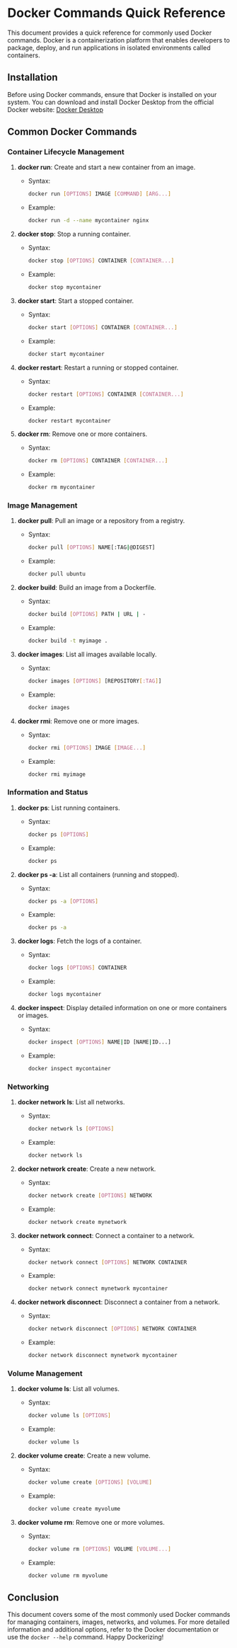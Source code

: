 # Docker Commands Quick Reference

This document provides a quick reference for commonly used Docker commands. Docker is a containerization platform that enables developers to package, deploy, and run applications in isolated environments called containers.

## Installation

Before using Docker commands, ensure that Docker is installed on your system. You can download and install Docker Desktop from the official Docker website: [Docker Desktop](https://www.docker.com/products/docker-desktop)

## Common Docker Commands

### Container Lifecycle Management

1. **docker run**: Create and start a new container from an image.
   - Syntax:
     ```sh
     docker run [OPTIONS] IMAGE [COMMAND] [ARG...]
     ```
   - Example:
     ```sh
     docker run -d --name mycontainer nginx
     ```

2. **docker stop**: Stop a running container.
   - Syntax:
     ```sh
     docker stop [OPTIONS] CONTAINER [CONTAINER...]
     ```
   - Example:
     ```sh
     docker stop mycontainer
     ```

3. **docker start**: Start a stopped container.
   - Syntax:
     ```sh
     docker start [OPTIONS] CONTAINER [CONTAINER...]
     ```
   - Example:
     ```sh
     docker start mycontainer
     ```

4. **docker restart**: Restart a running or stopped container.
   - Syntax:
     ```sh
     docker restart [OPTIONS] CONTAINER [CONTAINER...]
     ```
   - Example:
     ```sh
     docker restart mycontainer
     ```

5. **docker rm**: Remove one or more containers.
   - Syntax:
     ```sh
     docker rm [OPTIONS] CONTAINER [CONTAINER...]
     ```
   - Example:
     ```sh
     docker rm mycontainer
     ```

### Image Management

1. **docker pull**: Pull an image or a repository from a registry.
   - Syntax:
     ```sh
     docker pull [OPTIONS] NAME[:TAG|@DIGEST]
     ```
   - Example:
     ```sh
     docker pull ubuntu
     ```

2. **docker build**: Build an image from a Dockerfile.
   - Syntax:
     ```sh
     docker build [OPTIONS] PATH | URL | -
     ```
   - Example:
     ```sh
     docker build -t myimage .
     ```

3. **docker images**: List all images available locally.
   - Syntax:
     ```sh
     docker images [OPTIONS] [REPOSITORY[:TAG]]
     ```
   - Example:
     ```sh
     docker images
     ```

4. **docker rmi**: Remove one or more images.
   - Syntax:
     ```sh
     docker rmi [OPTIONS] IMAGE [IMAGE...]
     ```
   - Example:
     ```sh
     docker rmi myimage
     ```

### Information and Status

1. **docker ps**: List running containers.
   - Syntax:
     ```sh
     docker ps [OPTIONS]
     ```
   - Example:
     ```sh
     docker ps
     ```

2. **docker ps -a**: List all containers (running and stopped).
   - Syntax:
     ```sh
     docker ps -a [OPTIONS]
     ```
   - Example:
     ```sh
     docker ps -a
     ```

3. **docker logs**: Fetch the logs of a container.
   - Syntax:
     ```sh
     docker logs [OPTIONS] CONTAINER
     ```
   - Example:
     ```sh
     docker logs mycontainer
     ```

4. **docker inspect**: Display detailed information on one or more containers or images.
   - Syntax:
     ```sh
     docker inspect [OPTIONS] NAME|ID [NAME|ID...]
     ```
   - Example:
     ```sh
     docker inspect mycontainer
     ```

### Networking

1. **docker network ls**: List all networks.
   - Syntax:
     ```sh
     docker network ls [OPTIONS]
     ```
   - Example:
     ```sh
     docker network ls
     ```

2. **docker network create**: Create a new network.
   - Syntax:
     ```sh
     docker network create [OPTIONS] NETWORK
     ```
   - Example:
     ```sh
     docker network create mynetwork
     ```

3. **docker network connect**: Connect a container to a network.
   - Syntax:
     ```sh
     docker network connect [OPTIONS] NETWORK CONTAINER
     ```
   - Example:
     ```sh
     docker network connect mynetwork mycontainer
     ```

4. **docker network disconnect**: Disconnect a container from a network.
   - Syntax:
     ```sh
     docker network disconnect [OPTIONS] NETWORK CONTAINER
     ```
   - Example:
     ```sh
     docker network disconnect mynetwork mycontainer
     ```

### Volume Management

1. **docker volume ls**: List all volumes.
   - Syntax:
     ```sh
     docker volume ls [OPTIONS]
     ```
   - Example:
     ```sh
     docker volume ls
     ```

2. **docker volume create**: Create a new volume.
   - Syntax:
     ```sh
     docker volume create [OPTIONS] [VOLUME]
     ```
   - Example:
     ```sh
     docker volume create myvolume
     ```

3. **docker volume rm**: Remove one or more volumes.
   - Syntax:
     ```sh
     docker volume rm [OPTIONS] VOLUME [VOLUME...]
     ```
   - Example:
     ```sh
     docker volume rm myvolume
     ```

## Conclusion

This document covers some of the most commonly used Docker commands for managing containers, images, networks, and volumes. For more detailed information and additional options, refer to the Docker documentation or use the `docker --help` command. Happy Dockerizing!
